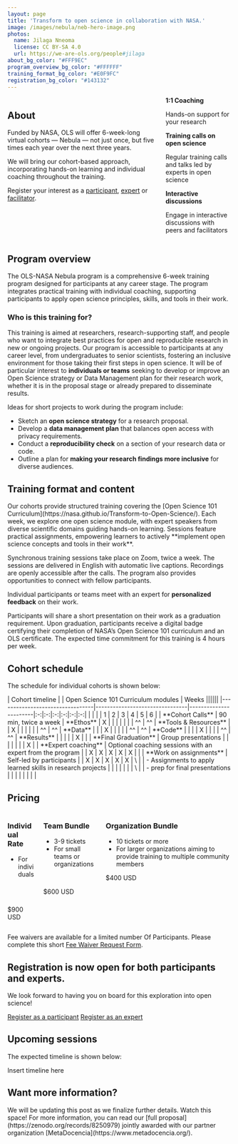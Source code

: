 ```yaml
---
layout: page
title: 'Transform to open science in collaboration with NASA.'
image: /images/nebula/neb-hero-image.png
photos:
  name: Jilaga Nneoma
  license: CC BY-SA 4.0
  url: https://we-are-ols.org/people#jilaga
about_bg_color: "#FFF9EC"
program_overview_bg_color: "#FFFFFF"
training_format_bg_color: "#E0F9FC"
registration_bg_color: "#143132"
---
```


<div class="nebula-about">
<section class="section" style="background-color: {{ page.about_bg_color }};">
    <div class="container">
        <div class="columns">
            <div class="column is-two-thirds">
                <h2 class="section-title is-size-3">About</h2>
                <p>Funded by NASA, OLS will offer 6-week-long virtual cohorts — Nebula — not just once, but five times each year over the next three years.</p>
                <p>We will bring our cohort-based approach, incorporating hands-on learning and individual coaching throughout the training.</p>
                <p>Register your interest as a <a href="#">participant</a>, <a href="#">expert</a> or <a href="#">facilitator</a>.</p>
            </div>
            <div class="column">
                <div class="card">
                    <div class="card-content">
                        <div class="icon-wrapper">
                            <i class="fas fa-user-friends"></i>
                        </div>
                        <div class="content">
                            <strong>1:1 Coaching</strong>
                            <p>Hands-on support for your research</p>
                        </div>
                    </div>
                </div>
                <div class="card">
                    <div class="card-content">
                        <div class="icon-wrapper">
                            <i class="fas fa-user-tie"></i>
                        </div>
                        <div class="content">
                            <strong>Training calls on open science</strong>
                            <p>Regular training calls and talks led by experts in open science</p>
                        </div>
                    </div>
                </div>
                <div class="card">
                    <div class="card-content">
                        <div class="icon-wrapper">
                            <i class="fas fa-comments"></i>
                        </div>
                        <div class="content">
                            <strong>Interactive discussions</strong>
                            <p>Engage in interactive discussions with peers and facilitators</p>
                        </div>
                    </div>
                </div>
            </div>
        </div>
    </div>
</section>

<section class="section" style="background-color: {{ page.program_overview_bg_color }};">
    <div class="container">
<h2 class="section-title is-size-3">Program overview</h2>
<div markdown="1">
The OLS-NASA Nebula program is a comprehensive 6-week training program designed for participants at any career stage. The program integrates practical training with individual coaching, supporting participants to apply open science principles, skills, and tools in their work.

### Who is this training for?

This training is aimed at researchers, research-supporting staff, and people who want to integrate best practices for open and reproducible research in new or ongoing projects. Our program is accessible to participants at any career level, from undergraduates to senior scientists, fostering an inclusive environment for those taking their first steps in open science. It will be of particular interest to **individuals or teams** seeking to develop or improve an Open Science strategy or Data Management plan for their research work, whether it is in the proposal stage or already prepared to disseminate results.

Ideas for short projects to work during the program include:

* Sketch an **open science strategy** for a research proposal.
* Develop a **data management plan** that balances open access with privacy requirements.
* Conduct a **reproducibility check** on a section of your research data or code.
* Outline a plan for **making your research findings more inclusive** for diverse audiences. 
</div>
</div>
</section>

<section class="section" style="background-color: {{ page.training_format_bg_color }};">
    <div class="container">
<h2 class="section-title is-size-3">Training format and content</h2>
<div markdown="1">
Our cohorts provide structured training covering the [Open Science 101 Curriculum](https://nasa.github.io/Transform-to-Open-Science/). Each week, we explore one open science module, with expert speakers from diverse scientific domains guiding hands-on learning. Sessions feature practical assignments, empowering learners to actively **implement open science concepts and tools in their work**. 

Synchronous training sessions take place on Zoom, twice a week. The sessions are delivered in English with automatic live captions. Recordings are openly accessible after the calls. The program also provides opportunities to connect with fellow participants. 

Individual participants or teams meet with an expert for **personalized feedback** on their work.

Participants will share a short presentation on their work as a graduation requirement. Upon graduation, participants receive a digital badge certifying their completion of NASA’s Open Science 101 curriculum and an OLS certificate. The expected time commitment for this training is 4 hours per week.
</div>
</div>
</section>

<section class="section" style="background-color: {{ page.program_overview_bg_color }};">
<div class="container">
<h2 class="section-title is-size-3">Cohort schedule</h2>
<p>The schedule for individual cohorts is shown below:</p>
<div class="box has-text-centered" markdown="1">
| Cohort timeline                 |                                | Open Science 101 Curriculum modules |  Weeks           ||||||
|---------------------------------|--------------------------------|-----------------------|:-:|:-:|:-:|:-:|:-:|:-:|
|                                 |                                |                       | 1 | 2 | 3 | 4 | 5 | 6 |   
| **Cohort Calls**                |   90 min, twice a week         | **Ethos**             | X |   |   |   |   |   |   
| ^^                              | ^^                             | **Tools & Resources** |   | X |   |   |   |   |  
| ^^                              | ^^                             | **Data**              |   |   | X |   |   |   |  
| ^^                              | ^^                             | **Code**              |   |   |   | X |   |   |  
| ^^                              | ^^                             | **Results**           |   |   |   |   | X |   | 
| **Final Graduation**            | Group presentations            |                       |   |   |   |   |   | X |
| **Expert coaching**         | Optional coaching sessions with an expert from the program  |                       | X | X | X | X | X |   |
| **Work on assignments** | Self-led by participants  |                       | X | X | X | X | X |   \
|                                 | - Assignments to apply learned skills in research projects  |                       |   |   |   |   |   |   \
|                                 | - prep for final presentations |                       |   |   |   |   |   |   |

</div>
</div>
</section>

<section class="section" style="background-color: {{ page.about_bg_color }}">
  <div class="container">
    <h2 class="section-title is-3">Pricing</h2>
    <div class="columns">
      <div class="column">
        <div class="box">
          <h3 class="title is-4">Individual Rate</h3>
          <ul>
            <li>For individuals</li>
          </ul>
          <br>
          <br>
          <p class="title is-2">$900 USD</p>
        </div>
      </div>
      <div class="column">
        <div class="box">
          <h3 class="title is-4">Team Bundle</h3>
          <ul>
            <li>3-9 tickets</li>
            <li>For small teams or organizations</li>
          </ul>
          <br>
          <p class="title is-2">$600 USD</p>
        </div>
      </div>
      <div class="column">
        <div class="box">
          <h3 class="title is-4">Organization Bundle</h3>
          <ul>
            <li>10 tickets or more</li>
            <li>For larger organizations aiming to provide training to multiple community members</li>
          </ul>
          <p class="title is-2">$400 USD</p>
        </div>
      </div>
    </div>
    <p>Fee waivers are available for a limited number Of Participants. Please complete this short <a href="#">Fee Waiver Request Form</a>.</p>
  </div>
</section>

<section class="section" style="background-color: {{ page.registration_bg_color }};">
    <div class="container">
        <h2 class="section-title is-size-3 has-text-white">Registration is now open for both participants and experts.</h2>
        <p class="has-text-white">We look forward to having you on board for this exploration into open science!</p>
        <div class="buttons is-right">
            <a href="#" class="button is-primary">Register as a participant</a>
            <a href="#" class="button is-light">Register as an expert</a>
        </div>
    </div>
</section>

<section class="section" style="background-color: {{ page.program_overview_bg_color }};">
    <div class="container">
        <h2 class="section-title is-size-3">Upcoming sessions</h2>
        <p>The expected timeline is shown below:</p>
        <div class="box has-text-centered">
            <p>Insert timeline here</p>
        </div>
    </div>
</section>

<section class="section" style="background-color: {{ page.about_bg_color }};">
    <div class="container">
        <h2 class="section-title is-size-3">Want more information?</h2>
        <p markdown="1">We will be updating this post as we finalize further details. Watch this space! For more information, you can read our [full proposal](https://zenodo.org/records/8250979) jointly awarded with our partner organization [MetaDocencia](https://www.metadocencia.org/).</p>
    </div>
</section>
</div>